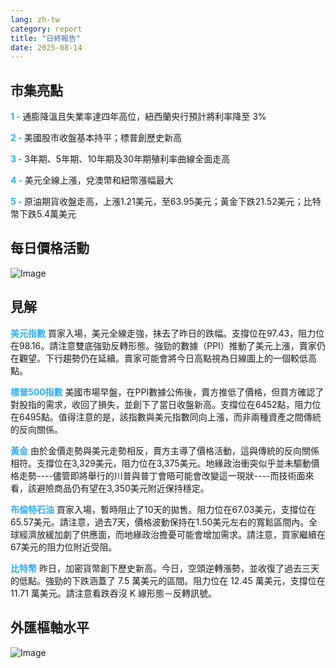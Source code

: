 ```yaml
---
lang: zh-tw
category: report
title: "日終報告"
date: 2025-08-14
---
```



<h2>市集亮點</h2>
<strong style="color: #2caef7;">1 - </strong> 通膨降溫且失業率達四年高位，紐西蘭央行預計將利率降至 3%

<strong style="color: #2caef7;">2 - </strong> 美國股市收盤基本持平；標普創歷史新高

<strong style="color: #2caef7;">3 - </strong> 3年期、5年期、10年期及30年期殖利率曲線全面走高

<strong style="color: #2caef7;">4 - </strong> 美元全線上漲，兌澳幣和紐幣漲幅最大

<strong style="color: #2caef7;">5 - </strong> 原油期貨收盤走高，上漲1.21美元，至63.95美元；黃金下跌21.52美元；比特幣下跌5.4萬美元



<h2>每日價格活動</h2>
<img src="https://markleighedu.github.io/img/Aug-2025/14-Aug-2025/price.jpg" alt="Image"/>

<h2>見解</h2>
<strong style="color: #2caef7;">美元指數</strong> 買家入場，美元全線走強，抹去了昨日的跌幅。支撐位在97.43，阻力位在98.16。請注意雙底強勁反轉形態。強勁的數據（PPI）推動了美元上漲，賣家仍在觀望。下行趨勢仍在延續。賣家可能會將今日高點視為日線圖上的一個較低高點。

<strong style="color: #2caef7;">標普500指數</strong> 美國市場早盤，在PPI數據公佈後，賣方推低了價格，但買方確認了對股指的需求，收回了損失，並創下了當日收盤新高。支撐位在6452點，阻力位在6495點。值得注意的是，該指數與美元指數同向上漲，而非兩種資產之間傳統的反向關係。

<strong style="color: #2caef7;">黃金</strong> 由於金價走勢與美元走勢相反，賣方主導了價格活動，這與傳統的反向關係相符。支撐位在3,329美元，阻力位在3,375美元。地緣政治衝突似乎並未驅動價格走勢----儘管即將舉行的川普與普丁會晤可能會改變這一現狀----而技術面來看，該避險商品仍有望在3,350美元附近保持穩定。

<strong style="color: #2caef7;">布倫特石油</strong> 買家入場，暫時阻止了10天的拋售。阻力位在67.03美元，支撐位在65.57美元。請注意，過去7天，價格波動保持在1.50美元左右的寬鬆區間內。全球經濟放緩加劇了供應面，而地緣政治擔憂可能會增加需求。請注意，買家繼續在67美元的阻力位附近受阻。

<strong style="color: #2caef7;">比特幣</strong> 昨日，加密貨幣創下歷史新高。今日，空頭逆轉漲勢，並收復了過去三天的低點。強勁的下跌涵蓋了 7.5 萬美元的區間。阻力位在 12.45 萬美元，支撐位在 11.71 萬美元。請注意看跌吞沒 K 線形態－反轉訊號。



<h2>外匯樞軸水平</h2>
<img src="https://markleighedu.github.io/img/Aug-2025/14-Aug-2025/pivot.jpg" alt="Image"/>